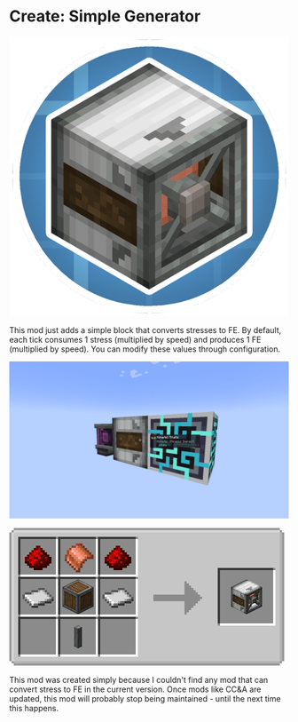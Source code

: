 # Create: Simple Generator
![Icon](/src/main/resources/icon.png)

This mod just adds a simple block that converts stresses to FE.
By default, each tick consumes 1 stress (multiplied by speed) and produces 1 FE (multiplied by speed). You can modify these values through configuration.

![Screencap](/src/test/resources/screencap.png)

![Recipe](/src/test/resources/recipe.png)

This mod was created simply because I couldn't find any mod that can convert stress to FE in the current version. Once mods like CC&A are updated, this mod will probably stop being maintained - until the next time this happens.
